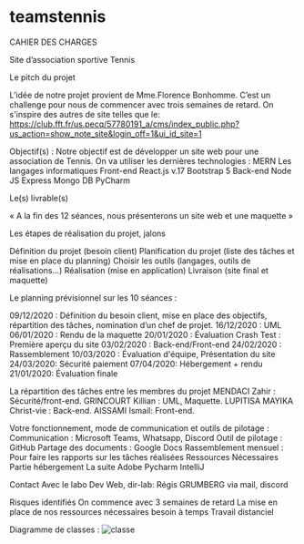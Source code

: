 # teamstennis
CAHIER DES CHARGES

Site d’association sportive Tennis


Le pitch du projet 


L’idée de notre projet provient de Mme.Florence Bonhomme. C’est un challenge pour nous de commencer avec trois semaines de retard. On s'inspire des autres de site telles que le: https://club.fft.fr/us.pecq/57780191_a/cms/index_public.php?us_action=show_note_site&login_off=1&ui_id_site=1

Objectif(s) :
Notre objectif est de développer un site web pour une association de Tennis.
On va utiliser les dernières technologies : MERN
Les langages informatiques
Front-end
React.js v.17
Bootstrap 5
Back-end
Node JS 
Express
Mongo DB 
PyCharm
 	
Le(s) livrable(s) 


« A la fin des 12 séances, nous présenterons un site web et une maquette  »

Les étapes de réalisation du projet, jalons

Définition du projet (besoin client)
Planification du projet (liste des tâches et mise en place du planning)
Choisir les outils (langages, outils de réalisations…)
Réalisation (mise en application)
Livraison (site final et maquette)


 	
Le planning prévisionnel sur les 10 séances :
 	
09/12/2020 : Définition du besoin client, mise en place des objectifs, répartition des tâches, nomination d’un chef de projet.
16/12/2020 : UML
06/01/2020 : Rendu de la maquette
20/01/2020 : Évaluation Crash Test : Première aperçu du site
03/02/2020 : Back-end/Front-end
24/02/2020 : Rassemblement
10/03/2020 : Évaluation d'équipe, Présentation du site
24/03/2020: Sécurité paiement
07/04/2020: Hébergement + rendu
21/01/2020: Évaluation finale

La répartition des tâches entre les membres du projet
MENDACI Zahir : 	Sécurité/front-end.
GRINCOURT Killian : UML, Maquette.
LUPITISA MAYIKA Christ-vie : Back-end.
AISSAMI Ismail: Front-end.

Votre fonctionnement, mode de communication et outils de pilotage :
	Communication : Microsoft Teams, Whatsapp, Discord
	Outil de pilotage : GitHub
	Partage des documents : Google Docs
Rassemblement mensuel : Pour faire les rapports sur les tâches réalisées
Ressources Nécessaires
Partie hébergement
La suite Adobe
Pycharm
IntelliJ	

Contact
 Avec le labo Dev Web, dir-lab: Régis GRUMBERG via mail, discord
 	
Risques identifiés 
On commence avec 3 semaines de retard
La mise en place de nos ressources nécessaires besoin à temps
Travail distanciel



Diagramme de classes : 
![classe](https://user-images.githubusercontent.com/39216251/109538932-f05f0280-7ac0-11eb-8983-77f5a47e75fb.PNG)

